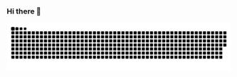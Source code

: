 ### Hi there 👋
![Viborita](https://github.com/DanielGuerrero03/DanielGuerrero03/blob/output/github-contribution-grid-snake-dark.svg)
<!--
**ivi2002/ivi2002** is a ✨ _special_ ✨ repository because its `README.md` (this file) appears on your GitHub profile.

Here are some ideas to get you started:

- 🔭 I’m currently working on ...
- 🌱 I’m currently learning ...
- 👯 I’m looking to collaborate on ...
- 🤔 I’m looking for help with ...
- 💬 Ask me about ...
- 📫 How to reach me: ...
- 😄 Pronouns: ...
- ⚡ Fun fact: ...
-->
